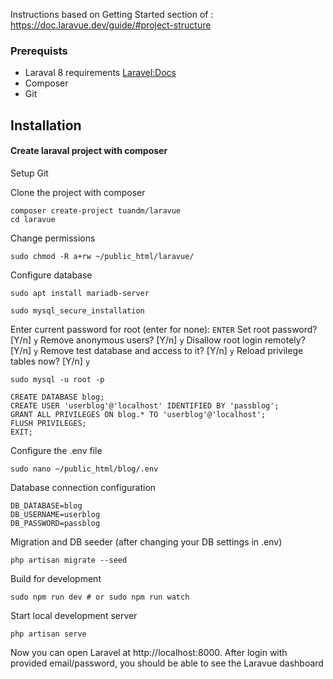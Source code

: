 Instructions based on Getting Started section of : https://doc.laravue.dev/guide/#project-structure


### Prerequists

- Laraval 8 requirements [Laravel:Docs](https://laravel.com/docs/8.x/installation)
- Composer
- Git

## Installation

#### Create laraval project with composer

Setup Git

Clone the project with composer
```
composer create-project tuandm/laravue
cd laravue
```

Change permissions
```
sudo chmod -R a+rw ~/public_html/laravue/
```

Configure database
```
sudo apt install mariadb-server

sudo mysql_secure_installation
```

Enter current password for root (enter for none): `ENTER`
Set root password? [Y/n] `y`
Remove anonymous users? [Y/n] `y`
Disallow root login remotely? [Y/n] `y`
Remove test database and access to it? [Y/n] `y`
Reload privilege tables now? [Y/n] `y`

```sudo mysql -u root -p```

```
CREATE DATABASE blog;
CREATE USER 'userblog'@'localhost' IDENTIFIED BY 'passblog';
GRANT ALL PRIVILEGES ON blog.* TO 'userblog'@'localhost';
FLUSH PRIVILEGES;
EXIT;
```

Configure the .env file
```
sudo nano ~/public_html/blog/.env
```

Database connection configuration
```
DB_DATABASE=blog
DB_USERNAME=userblog
DB_PASSWORD=passblog
```

Migration and DB seeder (after changing your DB settings in .env)
```
php artisan migrate --seed
```

Build for development
```
sudo npm run dev # or sudo npm run watch
```

Start local development server
```
php artisan serve
```

Now you can open Laravel at http://localhost:8000. After login with provided email/password, you should be able to see the Laravue dashboard